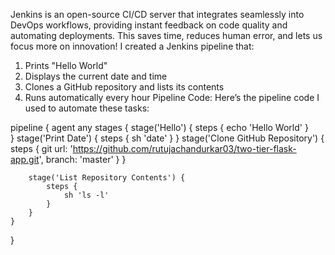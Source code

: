 Jenkins is an open-source CI/CD server that integrates seamlessly into DevOps workflows, providing instant feedback on code quality and automating deployments. This saves time, reduces human error, and lets us focus more on innovation! 
I created a Jenkins pipeline that:
1.	Prints "Hello World" 
2.	Displays the current date and time 
3.	Clones a GitHub repository and lists its contents 
4.	Runs automatically every hour 
Pipeline Code:
Here’s the pipeline code I used to automate these tasks:



pipeline {
    agent any
    stages {
        stage('Hello') {
            steps {
                echo 'Hello World'
            }   
        }
            stage('Print Date') {
            steps {
                sh 'date'
            }
        }    stage('Clone GitHub Repository') {
            steps {
                git url: 'https://github.com/rutujachandurkar03/two-tier-flask-app.git', branch: 'master'
            }
        }

        stage('List Repository Contents') {
            steps {
                sh 'ls -l'
            }
        }
    }
}

